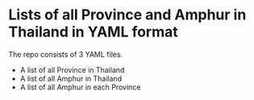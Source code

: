 # Lists of all Province and Amphur in Thailand in YAML format
The repo consists of 3 YAML files.
* A list of all Province in Thailand
* A list of all Amphur in Thailand
* A list of all Amphur in each Province
